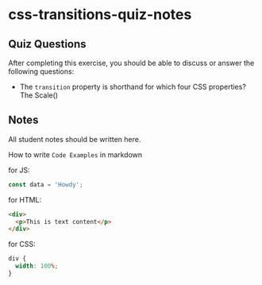 # css-transitions-quiz-notes

## Quiz Questions

After completing this exercise, you should be able to discuss or answer the following questions:

- The `transition` property is shorthand for which four CSS properties?
  The Scale()

## Notes

All student notes should be written here.

How to write `Code Examples` in markdown

for JS:

```javascript
const data = 'Howdy';
```

for HTML:

```html
<div>
  <p>This is text content</p>
</div>
```

for CSS:

```css
div {
  width: 100%;
}
```
